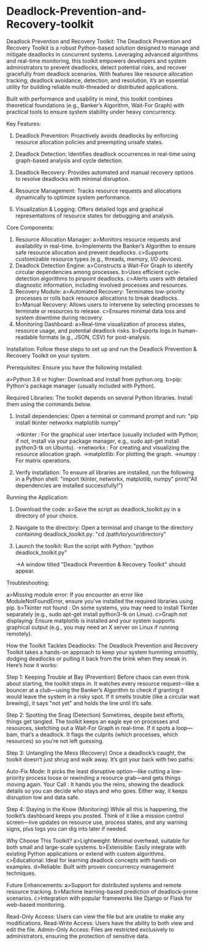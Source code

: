 # Deadlock-Prevention-and-Recovery-toolkit
Deadlock Prevention and Recovery Toolkit:
The Deadlock Prevention and Recovery Toolkit is a robust Python-based solution designed to manage and mitigate deadlocks in concurrent systems. Leveraging advanced algorithms and real-time monitoring, this toolkit empowers developers and system administrators to prevent deadlocks, detect potential risks, and recover gracefully from deadlock scenarios. With features like resource allocation tracking, deadlock avoidance, detection, and resolution, it’s an essential utility for building reliable multi-threaded or distributed applications.

Built with performance and usability in mind, this toolkit combines theoretical foundations (e.g., Banker’s Algorithm, Wait-For Graph) with practical tools to ensure system stability under heavy concurrency.

Key Features:
1. Deadlock Prevention:
     Proactively avoids deadlocks by enforcing resource allocation policies and preempting unsafe states.

2. Deadlock Detection:
     Identifies deadlock occurrences in real-time using graph-based analysis and cycle detection.

3. Deadlock Recovery:
     Provides automated and manual recovery options to resolve deadlocks with minimal disruption.

4. Resource Management:
     Tracks resource requests and allocations dynamically to optimize system performance.

5. Visualization & Logging:
     Offers detailed logs and graphical representations of resource states for debugging and analysis.

Core Components:
1. Resource Allocation Manager:
   a>Monitors resource requests and availability in real-time.
   b>Implements the Banker’s Algorithm to ensure safe resource allocation and prevent deadlocks.
   c>Supports customizable resource types (e.g., threads, memory, I/O devices).
2. Deadlock Detection Engine:
   a>Constructs a Wait-For Graph to identify circular dependencies among processes.
   b>Uses efficient cycle-detection algorithms to pinpoint deadlocks.
   c>Alerts users with detailed diagnostic information, including involved processes and resources.
3. Recovery Module:
   a>Automated Recovery: Terminates low-priority processes or rolls back resource allocations to break deadlocks.
   b>Manual Recovery: Allows users to intervene by selecting processes to terminate or resources to release.
   c>Ensures minimal data loss and system downtime during recovery.
4. Monitoring Dashboard:
   a>Real-time visualization of process states, resource usage, and potential deadlock risks.
   b>Exports logs in human-readable formats (e.g., JSON, CSV) for post-analysis.

Installation:
Follow these steps to set up and run the Deadlock Prevention & Recovery Toolkit on your system.

Prerequisites:
Ensure you have the following installed:

a>Python 3.6 or higher: Download and install from python.org.
b>pip: Python's package manager (usually included with Python).

Required Libraries:
The toolkit depends on several Python libraries. Install them using the commands below.

1. Install dependencies: Open a terminal or command prompt and run:
   "pip install tkinter networkx matplotlib numpy"

   ->tkinter   : For the graphical user interface (usually included with Python; if not, install via your package manager, e.g., sudo apt-get install python3-tk on Ubuntu).
   ->networkx  : For creating and visualizing the resource allocation graph.
   ->matplotlib: For plotting the graph.
   ->numpy     : For matrix operations.

2. Verify installation: To ensure all libraries are installed, run the following in a Python shell:
   "import tkinter, networkx, matplotlib, numpy"
   print("All dependencies are installed successfully!")

Running the Application:
1. Download the code:
   a>Save the script as deadlock_toolkit.py in a directory of your choice.

2. Navigate to the directory: Open a terminal and change to the directory containing deadlock_toolkit.py:
   "cd /path/to/your/directory"

3. Launch the toolkit: Run the script with Python:
   "python deadlock_toolkit.py"

   ->A window titled "Deadlock Prevention & Recovery Toolkit" should appear.

Troubleshooting:

a>Missing module error: If you encounter an error like ModuleNotFoundError, ensure you’ve installed the required libraries using pip.
b>Tkinter not found   : On some systems, you may need to install Tkinter separately (e.g., sudo apt-get install python3-tk on Linux).
c>Graph not displaying: Ensure matplotlib is installed and your system supports graphical output (e.g., you may need an X server on Linux if running remotely).

How the Toolkit Tackles Deadlocks:
The Deadlock Prevention and Recovery Toolkit takes a hands-on approach to keep your system humming smoothly, dodging deadlocks or pulling it back from the brink when they sneak in. Here’s how it works:

Step 1: Keeping Trouble at Bay (Prevention)
Before chaos can even think about starting, the toolkit steps in. It watches every resource request—like a bouncer at a club—using the Banker’s Algorithm to check if granting it would leave the system in a risky spot. If it smells trouble (like a circular wait brewing), it says "not yet" and holds the line until it’s safe.

Step 2: Spotting the Snag (Detection)
Sometimes, despite best efforts, things get tangled. The toolkit keeps an eagle eye on processes and resources, sketching out a Wait-For Graph in real-time. If it spots a loop—bam, that’s a deadlock. It flags the culprits (which processes, which resources) so you’re not left guessing.

Step 3: Untangling the Mess (Recovery)
Once a deadlock’s caught, the toolkit doesn’t just shrug and walk away. It’s got your back with two paths:

Auto-Fix Mode: It picks the least disruptive option—like cutting a low-priority process loose or rewinding a resource grab—and gets things moving again.
Your Call    : It hands you the reins, showing the deadlock details so you can decide who stays and who goes. Either way, it keeps disruption low and data safe.

Step 4: Staying in the Know (Monitoring)
While all this is happening, the toolkit’s dashboard keeps you posted. Think of it like a mission control screen—live updates on resource use, process states, and any warning signs, plus logs you can dig into later if needed.

Why Choose This Toolkit?
a>Lightweight: Minimal overhead, suitable for both small and large-scale systems.
b>Extensible: Easily integrate with existing Python applications or extend with custom algorithms.
c>Educational: Ideal for learning deadlock concepts with hands-on examples.
d>Reliable: Built with proven concurrency management techniques.

Future Enhancements:
a>Support for distributed systems and remote resource tracking.
b>Machine learning-based prediction of deadlock-prone scenarios.
c>Integration with popular frameworks like Django or Flask for web-based monitoring.

Read-Only Access: Users can view the file but are unable to make any modifications.
Read-Write Access: Users have the ability to both view and edit the file.
Admin-Only Access: Files are restricted exclusively to administrators, ensuring the protection of sensitive data.

